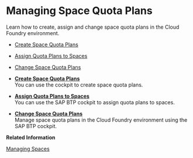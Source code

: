 <!-- loio4e5f0eec96fd40b686d84b497d30ced3 -->

# Managing Space Quota Plans

Learn how to create, assign and change space quota plans in the Cloud Foundry environment.

-   [Create Space Quota Plans](Create_Space_Quota_Plans_b13c4a2.md)
-   [Assign Quota Plans to Spaces](Assign_Quota_Plans_to_Spaces_13028c4.md)
-   [Change Space Quota Plans](Change_Space_Quota_Plans_2a58364.md)

-   **[Create Space Quota Plans](Create_Space_Quota_Plans_b13c4a2.md "You can use the cockpit to create space quota plans. ")**  
You can use the cockpit to create space quota plans.
-   **[Assign Quota Plans to Spaces](Assign_Quota_Plans_to_Spaces_13028c4.md "You can use the SAP BTP cockpit to assign quota plans to
		spaces.")**  
You can use the SAP BTP cockpit to assign quota plans to spaces.
-   **[Change Space Quota Plans](Change_Space_Quota_Plans_2a58364.md "Manage space quota plans in the Cloud
                                Foundry
		environment using the SAP BTP cockpit.")**  
Manage space quota plans in the Cloud Foundry environment using the SAP BTP cockpit.

**Related Information**  


[Managing Spaces](Managing_Spaces_5209d55.md "Learn how to create and delete Cloud Foundry spaces, as well as how to add members to a space.")

